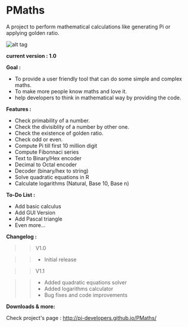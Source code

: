 # PMaths

A project to perform mathematical calculations like generating Pi or applying golden ratio.

![alt tag](https://pbs.twimg.com/media/CSh8aruW4AAt3rf.png)


**current version : 1.0**



**Goal :**
- To provide a user friendly tool that can do some simple and complex maths.
- To make more people know maths and love it.
- help developers to think in mathematical way by providing the code.


**Features :**
- Check primability of a number.
- Check the divisiblity of a number by other one.
- Check the existence of golden ratio.
- Check odd or even.
- Compute Pi till first 10 million digit
- Compute Fibonnaci series
- Text to Binary/Hex encoder
- Decimal to Octal encoder
- Decoder (binary/hex to string)
- Solve quadratic equations in R
- Calculate logarithms (Natural, Base 10, Base n)


**To-Do List :**
- Add basic calculus
- Add GUI Version
- Add Pascal triangle
- Even more...

**Changelog :**
>>V1.0

>> - Initial release

>>V1.1

>> - Added quadratic equations solver
>> - Added logarithms calculator
>> - Bug fixes and code improvements


**Downloads & more:**

Check project's page : http://pi-developers.github.io/PMaths/
